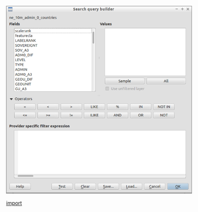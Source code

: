 ![](../images/QgsSearchQueryBuilder-standalone.png)

[import](../gui/qgis-sample-QgsSearchQueryBuilder.py)
